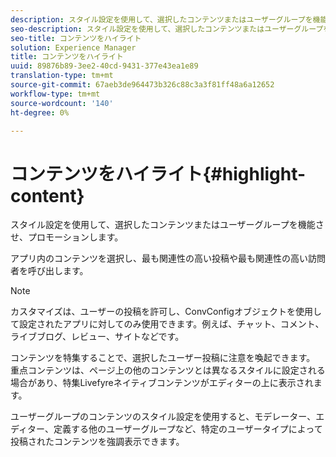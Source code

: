 ```yaml
---
description: スタイル設定を使用して、選択したコンテンツまたはユーザーグループを機能させ、プロモーションします。
seo-description: スタイル設定を使用して、選択したコンテンツまたはユーザーグループを機能させ、プロモーションします。
seo-title: コンテンツをハイライト
solution: Experience Manager
title: コンテンツをハイライト
uuid: 89876b89-3ee2-40cd-9431-377e43ea1e89
translation-type: tm+mt
source-git-commit: 67aeb3de964473b326c88c3a3f81ff48a6a12652
workflow-type: tm+mt
source-wordcount: '140'
ht-degree: 0%

---
```



# コンテンツをハイライト{#highlight-content}

スタイル設定を使用して、選択したコンテンツまたはユーザーグループを機能させ、プロモーションします。

アプリ内のコンテンツを選択し、最も関連性の高い投稿や最も関連性の高い訪問者を呼び出します。

>[!NOTE]
>
>カスタマイズは、ユーザーの投稿を許可し、ConvConfigオブジェクトを使用して設定されたアプリに対してのみ使用できます。例えば、チャット、コメント、ライブブログ、レビュー、サイトなどです。

コンテンツを特集することで、選択したユーザー投稿に注意を喚起できます。 重点コンテンツは、ページ上の他のコンテンツとは異なるスタイルに設定される場合があり、特集Livefyreネイティブコンテンツがエディターの上に表示されます。

ユーザーグループのコンテンツのスタイル設定を使用すると、モデレーター、エディター、定義する他のユーザーグループなど、特定のユーザータイプによって投稿されたコンテンツを強調表示できます。
